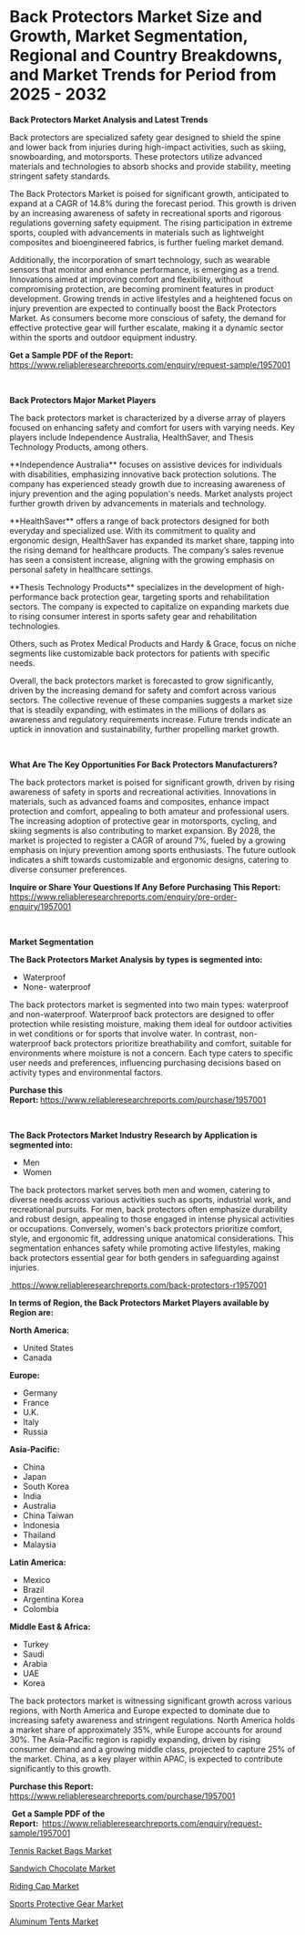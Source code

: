 <p><h1>Back Protectors Market Size and Growth, Market Segmentation, Regional and Country Breakdowns, and Market Trends for Period from 2025 -  2032</h1></p><p><strong>Back Protectors Market Analysis and Latest Trends</strong></p>
<p><p>Back protectors are specialized safety gear designed to shield the spine and lower back from injuries during high-impact activities, such as skiing, snowboarding, and motorsports. These protectors utilize advanced materials and technologies to absorb shocks and provide stability, meeting stringent safety standards.</p><p>The Back Protectors Market is poised for significant growth, anticipated to expand at a CAGR of 14.8% during the forecast period. This growth is driven by an increasing awareness of safety in recreational sports and rigorous regulations governing safety equipment. The rising participation in extreme sports, coupled with advancements in materials such as lightweight composites and bioengineered fabrics, is further fueling market demand.</p><p>Additionally, the incorporation of smart technology, such as wearable sensors that monitor and enhance performance, is emerging as a trend. Innovations aimed at improving comfort and flexibility, without compromising protection, are becoming prominent features in product development. Growing trends in active lifestyles and a heightened focus on injury prevention are expected to continually boost the Back Protectors Market. As consumers become more conscious of safety, the demand for effective protective gear will further escalate, making it a dynamic sector within the sports and outdoor equipment industry.</p></p>
<p><strong>Get a Sample PDF of the Report:&nbsp;</strong> <a href="https://www.reliableresearchreports.com/enquiry/request-sample/1957001?utm_campaign=24&utm_medium=2&utm_source=Github&utm_content=ia&utm_term=08022025&utm_id=back-protectors">https://www.reliableresearchreports.com/enquiry/request-sample/1957001</a></p>
<p>&nbsp;</p>
<p><strong>Back Protectors Major Market Players</strong></p>
<p><p>The back protectors market is characterized by a diverse array of players focused on enhancing safety and comfort for users with varying needs. Key players include Independence Australia, HealthSaver, and Thesis Technology Products, among others. </p><p>**Independence Australia** focuses on assistive devices for individuals with disabilities, emphasizing innovative back protection solutions. The company has experienced steady growth due to increasing awareness of injury prevention and the aging population's needs. Market analysts project further growth driven by advancements in materials and technology.</p><p>**HealthSaver** offers a range of back protectors designed for both everyday and specialized use. With its commitment to quality and ergonomic design, HealthSaver has expanded its market share, tapping into the rising demand for healthcare products. The company’s sales revenue has seen a consistent increase, aligning with the growing emphasis on personal safety in healthcare settings.</p><p>**Thesis Technology Products** specializes in the development of high-performance back protection gear, targeting sports and rehabilitation sectors. The company is expected to capitalize on expanding markets due to rising consumer interest in sports safety gear and rehabilitation technologies. </p><p>Others, such as Protex Medical Products and Hardy & Grace, focus on niche segments like customizable back protectors for patients with specific needs. </p><p>Overall, the back protectors market is forecasted to grow significantly, driven by the increasing demand for safety and comfort across various sectors. The collective revenue of these companies suggests a market size that is steadily expanding, with estimates in the millions of dollars as awareness and regulatory requirements increase. Future trends indicate an uptick in innovation and sustainability, further propelling market growth.</p></p>
<p>&nbsp;</p>
<p><strong>What Are The Key Opportunities For Back Protectors Manufacturers?</strong></p>
<p><p>The back protectors market is poised for significant growth, driven by rising awareness of safety in sports and recreational activities. Innovations in materials, such as advanced foams and composites, enhance impact protection and comfort, appealing to both amateur and professional users. The increasing adoption of protective gear in motorsports, cycling, and skiing segments is also contributing to market expansion. By 2028, the market is projected to register a CAGR of around 7%, fueled by a growing emphasis on injury prevention among sports enthusiasts. The future outlook indicates a shift towards customizable and ergonomic designs, catering to diverse consumer preferences.</p></p>
<p><strong>Inquire or Share Your Questions If Any Before Purchasing This Report:</strong> <a href="https://www.reliableresearchreports.com/enquiry/pre-order-enquiry/1957001?utm_campaign=24&utm_medium=2&utm_source=Github&utm_content=ia&utm_term=08022025&utm_id=back-protectors">https://www.reliableresearchreports.com/enquiry/pre-order-enquiry/1957001</a></p>
<p>&nbsp;</p>
<p><strong>Market Segmentation</strong></p>
<p><strong>The Back Protectors Market Analysis by types is segmented into:</strong></p>
<p><ul><li>Waterproof</li><li>None- waterproof</li></ul></p>
<p><p>The back protectors market is segmented into two main types: waterproof and non-waterproof. Waterproof back protectors are designed to offer protection while resisting moisture, making them ideal for outdoor activities in wet conditions or for sports that involve water. In contrast, non-waterproof back protectors prioritize breathability and comfort, suitable for environments where moisture is not a concern. Each type caters to specific user needs and preferences, influencing purchasing decisions based on activity types and environmental factors.</p></p>
<p><strong>Purchase this Report:&nbsp;</strong><a href="https://www.reliableresearchreports.com/purchase/1957001?utm_campaign=24&utm_medium=2&utm_source=Github&utm_content=ia&utm_term=08022025&utm_id=back-protectors">https://www.reliableresearchreports.com/purchase/1957001</a></p>
<p>&nbsp;</p>
<p><strong>The Back Protectors Market Industry Research by Application is segmented into:</strong></p>
<p><ul><li>Men</li><li>Women</li></ul></p>
<p><p>The back protectors market serves both men and women, catering to diverse needs across various activities such as sports, industrial work, and recreational pursuits. For men, back protectors often emphasize durability and robust design, appealing to those engaged in intense physical activities or occupations. Conversely, women's back protectors prioritize comfort, style, and ergonomic fit, addressing unique anatomical considerations. This segmentation enhances safety while promoting active lifestyles, making back protectors essential gear for both genders in safeguarding against injuries.</p></p>
<p><a href="https://www.reliableresearchreports.com/back-protectors-r1957001?utm_campaign=24&utm_medium=2&utm_source=Github&utm_content=ia&utm_term=08022025&utm_id=back-protectors">&nbsp;https://www.reliableresearchreports.com/back-protectors-r1957001</a></p>
<p><strong>In terms of Region, the Back Protectors Market Players available by Region are:</strong></p>
<p>
    <p> <strong> North America: </strong>
        <ul>
            <li>United States</li>
            <li>Canada</li>
        </ul>
        </p> 
    <p> <strong> Europe: </strong>
        <ul>
            <li>Germany</li>
            <li>France</li>
            <li>U.K.</li>
            <li>Italy</li>
            <li>Russia</li>
        </ul>
        </p> 
    <p> <strong> Asia-Pacific: </strong>
        <ul>
            <li>China</li>
            <li>Japan</li>
            <li>South Korea</li>
            <li>India</li>
            <li>Australia</li>
            <li>China Taiwan</li>
            <li>Indonesia</li>
            <li>Thailand</li>
            <li>Malaysia</li>
        </ul>
        </p> 
    <p> <strong> Latin America: </strong>
        <ul>
            <li>Mexico</li>
            <li>Brazil</li>
            <li>Argentina Korea</li>
            <li>Colombia</li>
        </ul>
        </p> 
    <p> <strong> Middle East & Africa: </strong>
        <ul>
            <li>Turkey</li>
            <li>Saudi</li>
            <li>Arabia</li>
            <li>UAE</li>
            <li>Korea</li>
        </ul>
    </p>
    </p>
<p><p>The back protectors market is witnessing significant growth across various regions, with North America and Europe expected to dominate due to increasing safety awareness and stringent regulations. North America holds a market share of approximately 35%, while Europe accounts for around 30%. The Asia-Pacific region is rapidly expanding, driven by rising consumer demand and a growing middle class, projected to capture 25% of the market. China, as a key player within APAC, is expected to contribute significantly to this growth.</p></p>
<p><strong>Purchase this Report: </strong><a href="https://www.reliableresearchreports.com/purchase/1957001?utm_campaign=24&utm_medium=2&utm_source=Github&utm_content=ia&utm_term=08022025&utm_id=back-protectors">https://www.reliableresearchreports.com/purchase/1957001</a></p>
<p>&nbsp;<strong>Get a Sample PDF of the Report:&nbsp;&nbsp;</strong><a href="https://www.reliableresearchreports.com/enquiry/request-sample/1957001?utm_campaign=24&utm_medium=2&utm_source=Github&utm_content=ia&utm_term=08022025&utm_id=back-protectors">https://www.reliableresearchreports.com/enquiry/request-sample/1957001</a></p>
<p><strong></strong></p>
<p><p><a href="https://github.com/saoneubeh8/Market-Research-Report-List-1/blob/main/tennis-racket-bags-market.md?utm_campaign=24&utm_medium=2&utm_source=Github&utm_content=ia&utm_term=08022025&utm_id=back-protectors">Tennis Racket Bags Market</a></p><p><a href="https://github.com/mohmodsiason/Market-Research-Report-List-1/blob/main/sandwich-chocolate-market.md?utm_campaign=24&utm_medium=2&utm_source=Github&utm_content=ia&utm_term=08022025&utm_id=back-protectors">Sandwich Chocolate Market</a></p><p><a href="https://github.com/anggigpps/Market-Research-Report-List-1/blob/main/riding-cap-market.md?utm_campaign=24&utm_medium=2&utm_source=Github&utm_content=ia&utm_term=08022025&utm_id=back-protectors">Riding Cap Market</a></p><p><a href="https://github.com/mbilliekralc/Market-Research-Report-List-1/blob/main/sports-protective-gear-market.md?utm_campaign=24&utm_medium=2&utm_source=Github&utm_content=ia&utm_term=08022025&utm_id=back-protectors">Sports Protective Gear Market</a></p><p><a href="https://github.com/msiyahhonzo46/Market-Research-Report-List-1/blob/main/aluminum-tents-market.md?utm_campaign=24&utm_medium=2&utm_source=Github&utm_content=ia&utm_term=08022025&utm_id=back-protectors">Aluminum Tents Market</a></p></p>